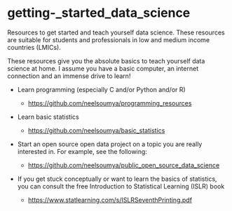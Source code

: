 # getting-_started_data_science


Resources to get started and teach yourself data science. These resources are suitable for students and professionals in low and medium income countries (LMICs). 

These resources give you the absolute basics to teach yourself data science at home. I assume you have a basic computer, an internet connection and an immense drive to learn!

* Learn programming (especially C and/or Python and/or R)

    * https://github.com/neelsoumya/programming_resources 

* Learn basic statistics

    * https://github.com/neelsoumya/basic_statistics

* Start an open source open data project on a topic you are really interested in. For example, see the following:

    * https://github.com/neelsoumya/public_open_source_data_science





* If you get stuck conceptually or want to learn the basics of statistics, you can consult the free Introduction to Statistical Learning (ISLR) book

    * https://www.statlearning.com/s/ISLRSeventhPrinting.pdf
